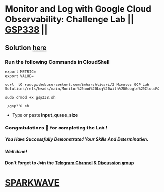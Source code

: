 # Monitor and Log with Google Cloud Observability: Challenge Lab || [GSP338](https://www.cloudskillsboost.google/focuses/13786?parent=catalog) ||

## Solution [here](https://youtu.be/kE99SeaB4aM)

### Run the following Commands in CloudShell

```
export METRIC=
export VALUE=
```
```
curl -LO raw.githubusercontent.com/imharshtiwari/2-Minutes-GCP-Lab-Solutions/refs/heads/main/Monitor%20and%20Log%20with%20Google%20Cloud%20Observability%20Challenge%20Lab/gsp338.sh

sudo chmod +x gsp338.sh

./gsp338.sh
```

* Type or paste **input_queue_size**

### Congratulations 🎉 for completing the Lab !

##### *You Have Successfully Demonstrated Your Skills And Determination.*

#### *Well done!*

#### Don't Forget to Join the [Telegram Channel](https://t.me/sparkwave.01) & [Discussion group](https://t.me/sparkwave.01chats)

# [SPARKWAVE](https://www.youtube.com/@sparkwave.01)
